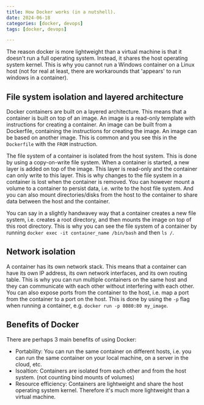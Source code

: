 ```yaml
---
title: How Docker works (in a nutshell).
date: 2024-06-18
categories: [docker, devops]
tags: [docker, devops]

---
```

    
The reason docker is more lightweight than a virtual machine is that it doesn't run a full operating system. Instead, it shares the host operating system kernel. This is why you cannot run a Windows container on a Linux host (not for real at least, there are workarounds that 'appears' to run windows in a container).

## File system isolation and layered architecture
Docker containers are built on a layered architecture. This means that a container is built on top of an image. An image is a read-only template with instructions for creating a container. An image can be built from a Dockerfile, containing the instructions for creating the image. An image can be based on another image. This is common and you see this in the `Dockerfile` with the `FROM` instruction.

The file system of a container is isolated from the host system. This is done by using a copy-on-write file system. When a container is started, a new layer is added on top of the image. This layer is read-only and the container can only write to this layer. This is why changes to the file system in a container is lost when the container is removed. You can however mount a volume to a container to persist data, i.e. write to the host file system. And you can also mount directories/disks from the host to the container to share data between the host and the container.

You can say in a slightly handwavey way that a container creates a new file system, i.e. creates a root directory, and then mounts the image on top of this root directory. This is why you can see the file system of a container by running `docker exec -it container_name /bin/bash` and then `ls /`.

## Network isolation
A container has its own network stack. This means that a container can have its own IP address, its own network interfaces, and its own routing table. This is why you can run multiple containers on the same host and they can communicate with each other without interfering with each other. You can also expose ports from the container to the host, i.e. map a port from the container to a port on the host. This is done by using the `-p` flag when running a container, e.g. `docker run -p 8080:80 my_image`.

## Benefits of Docker
There are perhaps 3 main benefits of using Docker:
- Portability: You can run the same container on different hosts, i.e. you can run the same container on your local machine, on a server in the cloud, etc.
- Isoaltion: Containers are isolated from each other and from the host system. (not counting bind mounts of volumes) 
- Resource efficiency: Containers are lightweight and share the host operating system kernel. Therefore it's much more lightweight than a virtual machine.


